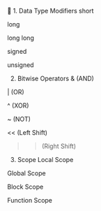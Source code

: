 🔹 1. Data Type Modifiers
short

long

long long

signed

unsigned

 2. Bitwise Operators
& (AND)

| (OR)

^ (XOR)

~ (NOT)

<< (Left Shift)

>> (Right Shift)

 3. Scope
Local Scope

Global Scope

Block Scope

Function Scope